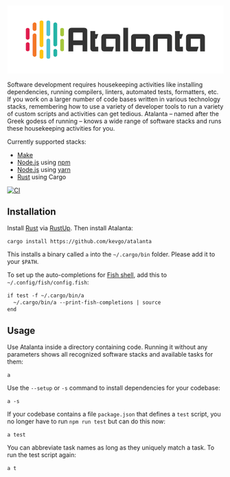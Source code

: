 <picture>
  <source media="(prefers-color-scheme: dark)" srcset="doc/logo_800_dark.png">
  <source media="(prefers-color-scheme: light)" srcset="doc/logo_800_light.png">
  <img alt="Atalanta logo" src="doc/logo_800_light.png">
</picture>

Software development requires housekeeping activities like installing
dependencies, running compilers, linters, automated tests, formatters, etc. If
you work on a larger number of code bases written in various technology stacks,
remembering how to use a variety of developer tools to run a variety of custom
scripts and activities can get tedious. Atalanta &ndash; named after the Greek
godess of running &ndash; knows a wide range of software stacks and runs these
housekeeping activities for you.

Currently supported stacks:

- [Make](https://www.gnu.org/software/make)
- [Node.js](https://nodejs.org) using [npm](https://github.com/npm/cli)
- [Node.js](https://nodejs.org) using [yarn](https://yarnpkg.com)
- [Rust](https://www.rust-lang.org) using Cargo

[![CI](https://github.com/kevgo/atalanta/actions/workflows/ci.yml/badge.svg)](https://github.com/kevgo/atalanta/actions/workflows/ci.yml)

## Installation

Install [Rust](https://www.rust-lang.org) via [RustUp](https://rustup.rs). Then
install Atalanta:

```
cargo install https://github.com/kevgo/atalanta
```

This installs a binary called `a` into the `~/.cargo/bin` folder. Please add it
to your `$PATH`.

To set up the auto-completions for [Fish shell](https://fishshell.com), add this
to `~/.config/fish/config.fish`:

```
if test -f ~/.cargo/bin/a
  ~/.cargo/bin/a --print-fish-completions | source
end
```

## Usage

Use Atalanta inside a directory containing code. Running it without any
parameters shows all recognized software stacks and available tasks for them:

```
a
```

Use the `--setup` or `-s` command to install dependencies for your codebase:

```
a -s
```

If your codebase contains a file `package.json` that defines a `test` script,
you no longer have to run `npm run test` but can do this now:

```
a test
```

You can abbreviate task names as long as they uniquely match a task. To run the
test script again:

```
a t
```
